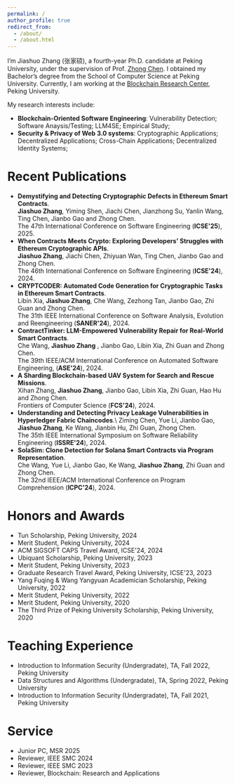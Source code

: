 ```yaml
---
permalink: /
author_profile: true
redirect_from: 
  - /about/
  - /about.html
---
```




I’m Jiashuo Zhang (张家硕), a fourth-year Ph.D. candidate at Peking University, under the supervision of Prof. [Zhong Chen](https://cs.pku.edu.cn/info/1062/1605.htm). I obtained my Bachelor’s degree from the School of Computer Science at Peking University. Currently, I am working at the [Blockchain Research Center](https://brc.pku.edu.cn/), Peking University. 

My research interests include: 
- **Blockchain-Oriented Software Engineering**: Vulnerability Detection; Software Anaysis/Testing; LLM4SE; Empirical Study;
- **Security & Privacy of Web 3.0 systems**: Cryptographic Applications; Decentralized Applications; Cross-Chain Applications; Decentralized Identity Systems;

# Recent Publications

* **Demystifying and Detecting Cryptographic Defects in Ethereum Smart Contracts**. \
  **Jiashuo Zhang**, Yiming Shen, Jiachi Chen, Jianzhong Su, Yanlin Wang, Ting Chen, Jianbo Gao and Zhong Chen.\
  The 47th International Conference on Software Engineering (**ICSE'25**), 2025.
* **When Contracts Meets Crypto: Exploring Developers' Struggles with Ethereum Cryptographic APIs**. \
  **Jiashuo Zhang**, Jiachi Chen, Zhiyuan Wan, Ting Chen, Jianbo Gao and Zhong Chen. \
  The 46th International Conference on Software Engineering (**ICSE'24**), 2024.
* **CRYPTCODER: Automated Code Generation for Cryptographic Tasks in Ethereum Smart Contracts**.\
  Libin Xia, **Jiashuo Zhang**, Che Wang, Zezhong Tan, Jianbo Gao, Zhi Guan and Zhong Chen. \
  The 31th IEEE International Conference on Software Analysis, Evolution and Reengineering (**SANER'24**), 2024. 
* **ContractTinker: LLM-Empowered Vulnerability Repair for Real-World Smart Contracts**. \
  Che Wang, **Jiashuo Zhang** , Jianbo Gao, Libin Xia, Zhi Guan and Zhong Chen. \
  The 39th IEEE/ACM International Conference on Automated Software Engineering, (**ASE'24**), 2024.
* **A Sharding Blockchain-based UAV System for Search and Rescue Missions**. \
  Xihan Zhang, **Jiashuo Zhang**, Jianbo Gao, Libin Xia, Zhi Guan, Hao Hu and Zhong Chen. \
  Frontiers of Computer Science (**FCS'24**), 2024.
* **Understanding and Detecting Privacy Leakage Vulnerabilities in Hyperledger Fabric Chaincodes**.\ 
  Ziming Chen, Yue Li, Jianbo Gao, **Jiashuo Zhang**, Ke Wang, Jianbin Hu, Zhi Guan, Zhong Chen. \
  The 35th IEEE International Symposium on Software Reliability Engineering (**ISSRE'24**), 2024.
* **SolaSim: Clone Detection for Solana Smart Contracts via Program Representation**.\
  Che Wang, Yue Li, Jianbo Gao, Ke Wang, **Jiashuo Zhang**, Zhi Guan and Zhong Chen. \
  The 32nd IEEE/ACM International Conference on Program Comprehension (**ICPC'24**), 2024. 

# Honors and Awards

- Tun Scholarship, Peking University, 2024
- Merit Student, Peking University, 2024
- ACM SIGSOFT CAPS Travel Award, ICSE'24, 2024
- Ubiquant Scholarship, Peking University, 2023
- Merit Student, Peking University, 2023
- Graduate Research Travel Award, Peking University, ICSE'23, 2023
- Yang Fuqing & Wang Yangyuan Academician Scholarship, Peking University, 2022
- Merit Student, Peking University, 2022
- Merit Student, Peking University, 2020
- The Third Prize of Peking University Scholarship, Peking University, 2020

# Teaching Experience

- Introduction to Information Security (Undergradate), TA, Fall 2022, Peking University 
- Data Structures and Algorithms (Undergradate), TA, Spring 2022, Peking University 
- Introduction to Information Security (Undergradate), TA, Fall 2021, Peking University 

# Service
- Junior PC, MSR 2025
- Reviewer, IEEE SMC 2024
- Reviewer, IEEE SMC 2023
- Reviewer, Blockchain: Research and Applications